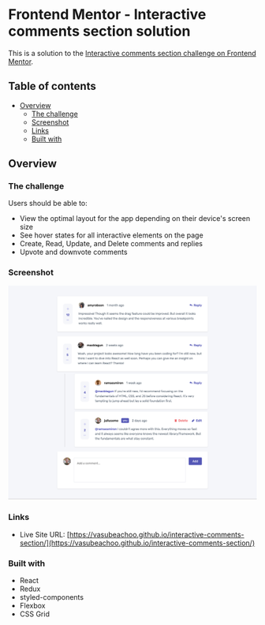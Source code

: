 # Frontend Mentor - Interactive comments section solution

This is a solution to the [Interactive comments section challenge on Frontend Mentor](https://www.frontendmentor.io/challenges/interactive-comments-section-iG1RugEG9).

## Table of contents

- [Overview](#overview)
  - [The challenge](#the-challenge)
  - [Screenshot](#screenshot)
  - [Links](#links)
  - [Built with](#built-with)

## Overview

### The challenge

Users should be able to:

- View the optimal layout for the app depending on their device's screen size
- See hover states for all interactive elements on the page
- Create, Read, Update, and Delete comments and replies
- Upvote and downvote comments

### Screenshot

![](./public/screenshot.png)

### Links

- Live Site URL: [https://vasubeachoo.github.io/interactive-comments-section/](https://vasubeachoo.github.io/interactive-comments-section/)

### Built with

- React
- Redux
- styled-components
- Flexbox
- CSS Grid
